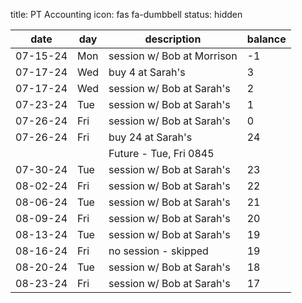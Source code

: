 title: PT Accounting
icon: fas fa-dumbbell
status: hidden

| date     | day | description                | balance |
| -------- | --- | -------------------------- | ------- |
| 07-15-24 | Mon | session w/ Bob at Morrison | -1      |
| 07-17-24 | Wed | buy 4 at Sarah's           | 3       |
| 07-17-24 | Wed | session w/ Bob at Sarah's  | 2       |
| 07-23-24 | Tue | session w/ Bob at Sarah's  | 1       |
| 07-26-24 | Fri | session w/ Bob at Sarah's  | 0       |
| 07-26-24 | Fri | buy 24 at Sarah's          | 24      |
|          |     | Future - Tue, Fri 0845     |         |
| 07-30-24 | Tue | session w/ Bob at Sarah's  | 23      |
| 08-02-24 | Fri | session w/ Bob at Sarah's  | 22      |
| 08-06-24 | Tue | session w/ Bob at Sarah's  | 21      |
| 08-09-24 | Fri | session w/ Bob at Sarah's  | 20      |
| 08-13-24 | Tue | session w/ Bob at Sarah's  | 19      |
| 08-16-24 | Fri | no session - skipped       | 19      |
| 08-20-24 | Tue | session w/ Bob at Sarah's  | 18      |
| 08-23-24 | Fri | session w/ Bob at Sarah's  | 17      |